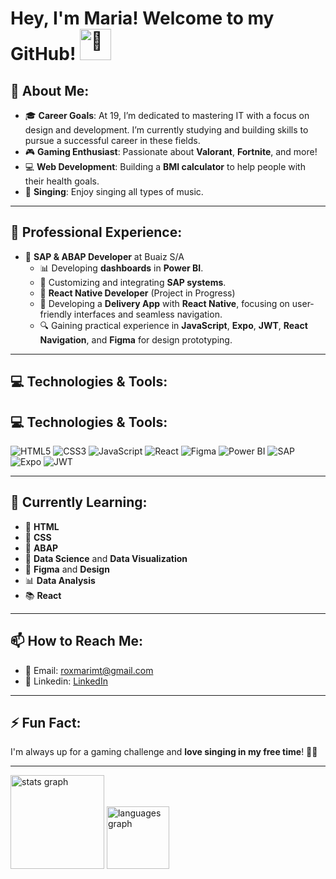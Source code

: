 <h1> Hey, I'm Maria! Welcome to my GitHub! <img src="https://fonts.gstatic.com/s/e/notoemoji/latest/1f973/512.gif" alt="🥳" width="50"> </h1>

## 🚀 About Me:

- 🎓 **Career Goals**: At 19, I’m dedicated to mastering IT with a focus on design and development. I’m currently studying and building skills to pursue a successful career in these fields.
- 🎮 **Gaming Enthusiast**: Passionate about **Valorant**, **Fortnite**, and more!
- 💻 **Web Development**: Building a **BMI calculator** to help people with their health goals.
- 🎤 **Singing**: Enjoy singing all types of music.


---

## 💼 Professional Experience:

- 🏢 **SAP & ABAP Developer** at Buaiz S/A
  - 📊 Developing **dashboards** in **Power BI**.
  - 🚀 Customizing and integrating **SAP systems**.
  - 📱 **React Native Developer** (Project in Progress)
  - 🌟 Developing a **Delivery App** with **React Native**, focusing on user-friendly interfaces and seamless navigation.
  - 🔍 Gaining practical experience in **JavaScript**, **Expo**, **JWT**, **React Navigation**, and **Figma** for design prototyping.

---

## 💻 Technologies & Tools:

## 💻 Technologies & Tools:

![HTML5](https://img.shields.io/badge/HTML5-E34F26?style=for-the-badge&logo=html5&logoColor=white)
![CSS3](https://img.shields.io/badge/CSS3-1572B6?style=for-the-badge&logo=css3&logoColor=white)
![JavaScript](https://img.shields.io/badge/JavaScript-323330?style=for-the-badge&logo=javascript&logoColor=F7DF1E)
![React](https://img.shields.io/badge/React-61DAFB?style=for-the-badge&logo=react&logoColor=black)
![Figma](https://img.shields.io/badge/Figma-F24E1E?style=for-the-badge&logo=figma&logoColor=white)
![Power BI](https://img.shields.io/badge/Power_BI-F2C811?style=for-the-badge&logo=powerbi&logoColor=black)
![SAP](https://img.shields.io/badge/SAP-0FAAFF?style=for-the-badge&logo=sap&logoColor=white)
![Expo](https://img.shields.io/badge/Expo-1B1F23?style=for-the-badge&logo=expo&logoColor=white)
![JWT](https://img.shields.io/badge/JWT-000000?style=for-the-badge&logo=json-web-tokens&logoColor=white)


---

## 🌱 Currently Learning:

- 📖 **HTML**
- 📖 **CSS**
- 📖 **ABAP**
- 📖 **Data Science** and **Data Visualization**
- 🎨 **Figma** and **Design**
- 📊 **Data Analysis**
- 📚 **React**

---

## 📫 How to Reach Me:

- 📧 Email: [roxmarimt@gmail.com](mailto:roxmarimt@gmail.com)
- 💼 Linkedin: [LinkedIn](https://www.linkedin.com/in/maria-eduarda-lopes-constantino-459622262/?trk=opento_sprofile_topcard)

---

## ⚡ Fun Fact:

I'm always up for a gaming challenge and **love singing in my free time**! 🎤🎶

---

<div align="left">
  <img src="https://github-readme-stats.vercel.app/api?username=marialopesz&hide_title=false&hide_rank=false&show_icons=true&include_all_commits=true&count_private=true&disable_animations=false&theme=radical&locale=en&hide_border=false&order=1" height="150" alt="stats graph"  />
  <img src="https://github-readme-stats.vercel.app/api/top-langs?username=marialopesz&locale=en&hide_title=false&layout=compact&card_width=320&langs_count=5&theme=radical&hide_border=false&order=2" height="100" alt="languages graph"  />
</div>




